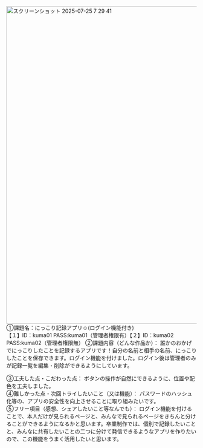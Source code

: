 <img width="1415" height="839" alt="スクリーンショット 2025-07-25 7 29 41" src="https://github.com/user-attachments/assets/6d7f23f8-a595-43d1-b41b-9fd81b119ebe" />
①課題名：にっこり記録アプリ☺︎(ログイン機能付き)<br>
【１】ID：kuma01 PASS:kuma01（管理者権限有）【２】ID：kuma02 PASS:kuma02（管理者権限無）
②課題内容（どんな作品か）： 誰かのおかげでにっこりしたことを記録するアプリです！自分の名前と相手の名前、にっこりしたことを保存できます。ログイン機能を付けました。ログイン後は管理者のみが記録一覧を編集・削除ができるようにしています。<br>

③工夫した点・こだわった点： ボタンの操作が自然にできるように、位置や配色を工夫しました。<br>
④難しかった点・次回トライしたいこと（又は機能）： パスワードのハッシュ化等の、アプリの安全性を向上させることに取り組みたいです。<br>
⑤フリー項目（感想、シェアしたいこと等なんでも）： ログイン機能を付けることで、本人だけが見られるページと、みんなで見られるページをきちんと分けることができるようになるかと思います。卒業制作では、個別で記録したいことと、みんなに共有したいことの二つに分けて発信できるようなアプリを作りたいので、この機能をうまく活用したいと思います。<br>
